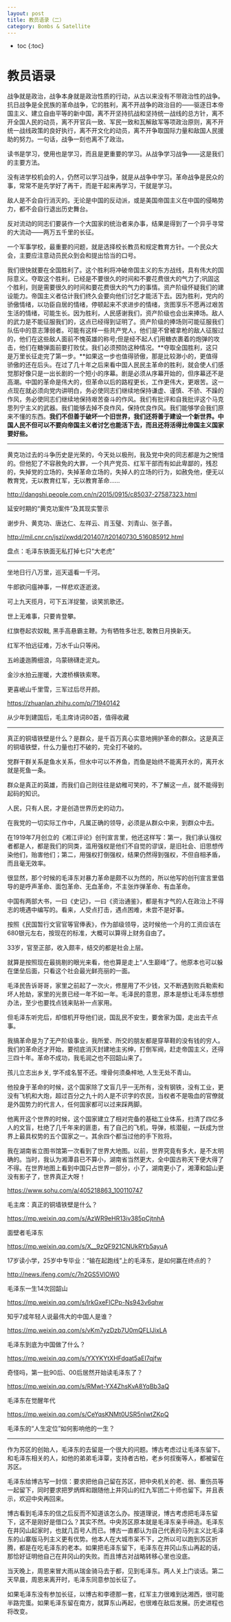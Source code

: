 ```yaml
---
layout: post
title: 教员语录（二）
category: Bombs & Satellite 
---
```


* toc
{:toc}

# 教员语录

战争就是政治，战争本身就是政治性质的行动，从古以来没有不带政治性的战争。抗日战争是全民族的革命战争，它的胜利，离不开战争的政治目的――驱逐日本帝国主义、建立自由平等的新中国，离不开坚持抗战和坚持统一战线的总方针，离不开全国人民的动员，离不开官兵一致、军民一致和瓦解敌军等项政治原则，离不开统一战线政策的良好执行，离不开文化的动员，离不开争取国际力量和敌国人民援助的努力。一句话，战争一刻也离不了政治。

读书是学习，使用也是学习，而且是更重要的学习。从战争学习战争——这是我们的主要方法。

没有进学校机会的人，仍然可以学习战争，就是从战争中学习。革命战争是民众的事，常常不是先学好了再干，而是干起来再学习，干就是学习。

敌人是不会自行消灭的。无论是中国的反动派，或是美国帝国主义在中国的侵略势力，都不会自行退出历史舞台。

反对流动的同志们要装作一个大国家的统治者来办事，结果是得到了一个异乎寻常的大流动——两万五千里的长征。

一个军事学校，最重要的问题，就是选择校长教员和规定教育方针。一个民众大会，主要应注意动员民众到会和提出恰当的口号。

我们很快就要在全国胜利了。这个胜利将冲破帝国主义的东方战线，具有伟大的国际意义。夺取这个胜利，已经是不要很久的时间和不要花费很大的气力了;巩固这个胜利，则是需要很久的时间和要花费很大的气力的事情。资产阶级怀疑我们的建设能力。帝国主义者估计我们终久会要向他们讨乞才能活下去。因为胜利，党内的骄傲情绪，以功臣自居的情绪，停顿起来不求进步的情绪，贪图享乐不愿再过艰苦生活的情绪，可能生长。因为胜利，人民感谢我们，资产阶级也会出来捧场。敌人的武力是不能征服我们的，这点已经得到证明了。资产阶级的捧场则可能征服我们队伍中的意志薄弱者。可能有这样一些共产党人，他们是不曾被拿枪的敌人征服过的，他们在这些敌人面前不愧英雄的称号;但是经不起人们用糖衣裹着的炮弹的攻击，他们在糖弹面前要打败仗。我们必须预防这种情况。**夺取全国胜利，这只是万里长征走完了第一步。**如果这一步也值得骄傲，那是比较渺小的，更值得骄傲的还在后头。在过了几十年之后来看中国人民民主革命的胜利，就会使人们感觉那好像只是一出长剧的一个短小的序幕。剧是必须从序幕开始的，但序幕还不是高潮。中国的革命是伟大的，但革命以后的路程更长，工作更伟大，更艰苦。这一点现在就必须向党内讲明白，务必使同志们继续地保持谦虚、谨慎、不骄、不躁的作风，务必使同志们继续地保持艰苦奋斗的作风。我们有批评和自我批评这个马克思列宁主义的武器。我们能够去掉不良作风，保持优良作风。我们能够学会我们原来不懂的东西。**我们不但善于破坏一个旧世界，我们还将善于建设一个新世界。中国人民不但可以不要向帝国主义者讨乞也能活下去，而且还将活得比帝国主义国家要好些。**

----

黄克功过去的斗争历史是光荣的，今天处以极刑，我及党中央的同志都是为之惋惜的。但他犯了不容赦免的大罪，一个共产党员、红军干部而有如此卑鄙的，残忍的，失掉党的立场的，失掉革命立场的，失掉人的立场的行为，如赦免他，便无以教育党，无以教育红军，无以教育革命……

http://dangshi.people.com.cn/n/2015/0915/c85037-27587323.html

延安时期的“黄克功案件”及其现实警示

谢步升、黄克功、唐达仁、左祥云、肖玉璧、刘青山、张子善。

http://mil.cnr.cn/jszl/xwdd/201407/t20140730_516085912.html

盘点：毛泽东铁面无私打掉七只“大老虎”

----

坐地日行八万里，巡天遥看一千河。

牛郎欲问瘟神事，一样悲欢逐逝波。

可上九天揽月，可下五洋捉鳖，谈笑凯歌还。

世上无难事，只要肯登攀。

红旗卷起农奴戟, 黑手高悬霸主鞭。为有牺牲多壮志, 敢教日月换新天。

红军不怕远征难，万水千山只等闲。

五岭逶迤腾细浪，乌蒙磅礴走泥丸。

金沙水拍云崖暖，大渡桥横铁索寒。

更喜岷山千里雪，三军过后尽开颜。

https://zhuanlan.zhihu.com/p/71940142

从少年到建国后，毛主席诗词80首，值得收藏

----

真正的铜墙铁壁是什么？是群众，是千百万真心实意地拥护革命的群众。这是真正的铜墙铁壁，什么力量也打不破的，完全打不破的。

党群干群关系是鱼水关系，但水中可以不养鱼，而鱼是始终不能离开水的，离开水就是死鱼一条。

群众是真正的英雄，而我们自己则往往是幼稚可笑的，不了解这一点，就不能得到起码的知识。

人民，只有人民，才是创造世界历史的动力。

在我党的一切实际工作中，凡属正确的领导，必须是从群众中来，到群众中去。

在1919年7月创立的《湘江评论》创刊宣言里，他还这样写：第一，我们承认强权者都是人，都是我们的同类，滥用强权是他们不自觉的谬误，是旧社会、旧思想传染他们，贻害他们；第二，用强权打倒强权，结果仍然得到强权，不但自相矛盾，而且毫无效率。

很显然，那个时候的毛泽东对暴力革命是颇不以为然的，所以他写的创刊宣言里倡导的是呼声革命、面包革命、无血革命，不主张炸弹革命、有血革命。

中国有两部大书，一曰《史记》，一曰《资治通鉴》，都是有才气的人在政治上不得志的境遇中编写的。看来，人受点打击，遇点困难，未尝不是好事。

按照《民国暂行文官官等官俸表》，作为部级领导，这时候他一个月的工资应该在680银元左右，按现在的标准，大概可以算得上财务自由了。

33岁，官至正部，收入颇丰，结交的都是社会上层。

就算是按照现在最挑剔的眼光来看，他也算是走上“人生巅峰“了。他原本也可以躲在堡垒后面，只看这个社会最光鲜亮丽的一面。

毛泽民告诉哥哥，家里之前起了一次火，修屋用了不少钱，又不断遇到败兵勒索和坏人抢劫，家里的光景已经一年不如一年。毛泽民的意思，原本是想让毛泽东想想办法，至少也要找点钱来贴补一点家用。

但毛泽东听完后，却借机开导他们说，国乱民不安生，要舍家为国，走出去干点事。

我搞革命是为了无产阶级事业，我所爱、所交的朋友都是穿草鞋的没有钱的穷人。我们的革命还才开始，要彻底消灭封建地主劣绅，打倒军阀，赶走帝国主义，还得三四十年。革命不成功，我毛润之也不回韶山来了。

孩儿立志出乡关, 学不成名誓不还。埋骨何须桑梓地, 人生无处不青山。

他投身于革命的时候，这个国家除了文盲几乎一无所有，没有钢铁，没有工业，更没有飞机和大炮，超过百分之九十的人是不识字的农民，当权者不是吸血的官僚就是外国势力的代言人，任何国家都可以过来踩两脚。

他离开这个世界的时候，这个国家建立了相对完备的基础工业体系，扫清了四亿多人的文盲，杜绝了几千年来的匪患，有了自己的飞机，导弹，核潜艇，一跃成为世界上最具权势的五个国家之一。其余四个都当过他的手下败将。

我在湖南省立图书馆第一次看到了世界大地图。以前，世界究竟有多大，是不太明确的。当时，我认为湘潭县已不算小，湖南省当然更大，全中国古称天下便大得了不得。在世界地图上看到中国只占世界一部分，小了，湖南更小了，湘潭和韶山更没有影子了，世界真正大呀！

https://www.sohu.com/a/405218863_100110747

毛主席：真正的铜墙铁壁是什么？

https://mp.weixin.qq.com/s/AzWR9eHR13iv385pCjtnhA

面壁者毛泽东

https://mp.weixin.qq.com/s/X__9zQF921CNUkRYb5ayuA

17岁读小学，25岁中专毕业：“输在起跑线”上的毛泽东，是如何赢在终点的？

http://news.ifeng.com/c/7n2GS5VlOW0

毛泽东一生14次回韶山

https://mp.weixin.qq.com/s/lrkGxeFlCPp-Ns943v6qhw

知乎7成年轻人说最伟大的中国人是谁？

https://mp.weixin.qq.com/s/vKm7yzDzb7U0mQFLlJixLA

毛泽东到底为中国做了什么？

https://mp.weixin.qq.com/s/YXYKYtXHFdqat5aEI7qjfw

奇怪吗，第一批90后、00后居然开始读毛泽东了？

https://mp.weixin.qq.com/s/RMwt-YX4ZhsKvA8YqBb3aQ

毛泽东在觉醒年代

https://mp.weixin.qq.com/s/CeYqsKNMt0USR5nIwtZKpQ

毛泽东的“人生定位”如何影响他的一生？

----

作为苏区的创始人，毛泽东的去留是一个很大的问题。博古考虑过让毛泽东留下。和毛泽东相关的人，如他的弟弟毛泽覃，支持者古柏，老乡何叔衡等人，都被留在苏区。

毛泽东给博古写一封信：要求把他自己留在苏区，把中央机关的老、弱、重伤员等一起留下，同时要求把罗炳辉和跟随他上井冈山的红九军团二十师也留下。并且表示，欢迎中央再回来。

博古看到毛泽东的信之后反而不知道该怎么办。按道理说，博古考虑把毛泽东留下，这不是刚好是借口么？其实不然。中央苏区原本就是毛泽东亲手缔造。毛泽东在井冈山起家时，也就几百号人而已。博古一直都认为自己代表的马列主义比毛泽东的山寨版马列主义更有优势。他本人在大城市呆不下，之所以可以跑到苏区折腾，都是在吃毛泽东的老本。如果把毛泽东留下，毛泽东在井冈山东山再起的话，那恰好证明他自己在井冈山的失败。而且博古对战略转移心里也没底。

当天晚上，周恩来冒大雨从瑞金骑马去于都，见到毛泽东。两人关上门谈话。第二天早晨，周恩来离开时，毛泽东同意参加长征了。

如果毛泽东没有参加长征，以博古和李德那一套，红军主力很难到达湘西，很可能半路完蛋。如果毛泽东留在南方，就算东山再起，也很难在敌后发展。历史进程也将改变。
